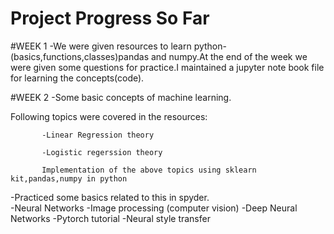 # Project Progress So Far

#WEEK 1
-We were given resources to learn python-(basics,functions,classes)pandas and numpy.At the end of the week we were given some questions for practice.I maintained a jupyter note book file for learning the concepts(code).


#WEEK 2
-Some basic concepts of machine learning.

Following topics were covered in the resources:

           -Linear Regression theory
           
           -Logistic regerssion theory
           
           Implementation of the above topics using sklearn kit,pandas,numpy in python
           
-Practiced some basics related to this in spyder.           
-Neural Networks
-Image processing (computer vision)
-Deep Neural Networks
-Pytorch tutorial
-Neural style transfer
           

